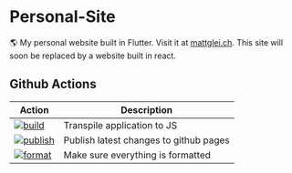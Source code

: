 # Personal-Site

🌎 My personal website built in Flutter. Visit it at [mattglei.ch](https://mattglei.ch). This site will soon be replaced by a website built in react.

## Github Actions

| **Action**                                                                                                                                   | **Description**                        |
| -------------------------------------------------------------------------------------------------------------------------------------------- | -------------------------------------- |
| [![build](https://github.com/Matt-Gleich/Personal-Site/workflows/build/badge.svg)](https://github.com/Matt-Gleich/Personal-Site/actions)     | Transpile application to JS            |
| [![publish](https://github.com/Matt-Gleich/Personal-Site/workflows/Publish/badge.svg)](https://github.com/Matt-Gleich/Personal-Site/actions) | Publish latest changes to github pages |
| [![format](https://github.com/Matt-Gleich/Personal-Site/workflows/format/badge.svg)](https://github.com/Matt-Gleich/Personal-Site/actions)   | Make sure everything is formatted      |
